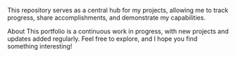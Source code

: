 This repository serves as a central hub for my projects, allowing me to track progress, share accomplishments, and demonstrate my capabilities.

About
This portfolio is a continuous work in progress, with new projects and updates added regularly. Feel free to explore, and I hope you find something interesting!